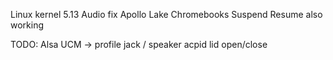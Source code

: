 Linux kernel 5.13 Audio fix Apollo Lake Chromebooks
Suspend Resume also working

TODO:
Alsa UCM ->  profile jack / speaker 
acpid lid open/close
